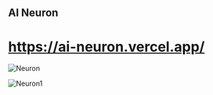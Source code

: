 ## AI Neuron

# https://ai-neuron.vercel.app/

![Neuron](https://github.com/Satyam0700/Ai-Neuron/assets/114215415/bdb50198-6bbf-45ec-a54e-084d37f5114c)

![Neuron1](https://github.com/Satyam0700/Ai-Neuron/assets/114215415/fbe1a6bc-8a83-48d4-8aff-7f783c18a007)
